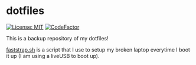 # dotfiles
[![License: MIT](https://img.shields.io/badge/License-MIT-yellow.svg)](https://opensource.org/licenses/MIT)
[![CodeFactor](https://www.codefactor.io/repository/github/wizard-28/dotfiles/badge)](https://www.codefactor.io/repository/github/wizard-28/dotfiles)

This is a backup repository of my dotfiles! 

[faststrap.sh](faststrap.sh) is a script that I use to setup my broken laptop everytime I boot it up (I am using a liveUSB to boot up).
